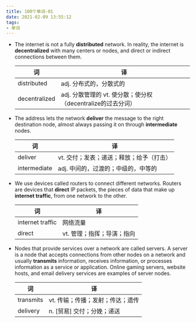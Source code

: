 ```yaml
---
title: 100个单词-01
date: 2021-02-09 13:55:12
tags:
- 单词
---
```


- The internet is not a fully **distributed** network. In reality, the internet is **decentralized** with many centers or nodes, and direct or indirect connections between them.

    | 词            | 译                                                           |
    | ------------- | ------------------------------------------------------------ |
    | distributed   | adj. 分布式的，分散式的                                      |
    | decentralized | adj. 分散管理的 vt. 使分散；使分权（decentralize的过去分词） |
    
- The address lets the network **deliver** the message to the right destination node, almost always passing it on through **intermediate** nodes.

    | 词           | 译                                       |
    | ------------ | ---------------------------------------- |
    | deliver      | vt. 交付；发表；递送；释放；给予（打击） |
    | intermediate | adj. 中间的，过渡的；中级的，中等的      |
    
- We use devices called routers to connect different networks. Routers are devices that **direct** IP packets, the pieces of data that make up **internet traffic**, from one network to the other.

    | 词               | 译                         |
    | ---------------- | -------------------------- |
    | internet traffic | 网络流量                   |
    | direct           | vt. 管理；指挥；导演；指向 |

- Nodes that provide services over a network are called servers. A server is a node that accepts connections from other nodes on a network and usually **transmits** information, receives information, or processes information as a service or application. Online gaming servers, website hosts, and email delivery services are examples of server nodes.

    | 词        | 译                               |
    | --------- | -------------------------------- |
    | transmits | vt. 传输；传播；发射；传达；遗传 |
    | delivery  | n. [贸易] 交付；分娩；递送       |

    

